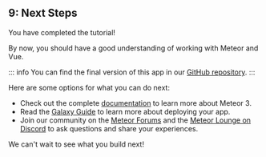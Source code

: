 ## 9: Next Steps

You have completed the tutorial!

By now, you should have a good understanding of working with Meteor and Vue.

::: info
You can find the final version of this app in our [GitHub repository](https://github.com/meteor/meteor3-react).
:::

Here are some options for what you can do next:

- Check out the complete [documentation](https://v3-docs.meteor.com/) to learn more about Meteor 3.
- Read the [Galaxy Guide](https://galaxy-support.meteor.com/en/article/deploy-to-galaxy-18gd6e2/) to learn more about deploying your app.
- Join our community on the [Meteor Forums](https://forums.meteor.com/) and the [Meteor Lounge on Discord](https://discord.gg/hZkTCaVjmT) to ask questions and share your experiences.

We can't wait to see what you build next!
